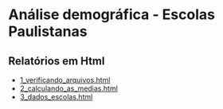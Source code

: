 # Análise demográfica - Escolas Paulistanas


## Relatórios em Html

* [1_verificando_arquivos.html](1_verificando_arquivos.html)
* [2_calculando_as_medias.html](2_calculando_as_medias.html)
* [3_dados_escolas.html](3_dados_escolas.html)